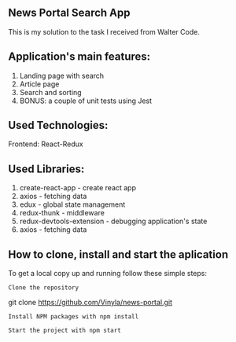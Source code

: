 ## News Portal Search App

This is my solution to the task I received from Walter Code.

## Application's main features:

1. Landing page with search
2. Article page
3. Search and sorting
4. BONUS: a couple of unit tests using Jest

## Used Technologies:

Frontend: React-Redux

## Used Libraries:

1. create-react-app - create react app
2. axios - fetching data
3. edux - global state management
4. redux-thunk - middleware
5. redux-devtools-extension - debugging application's state
6. axios - fetching data

## How to clone, install and start the aplication

To get a local copy up and running follow these simple steps:

    Clone the repository

git clone https://github.com/Vinyla/news-portal.git

    Install NPM packages with npm install

    Start the project with npm start




